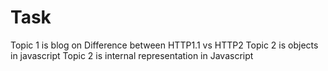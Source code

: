 # Task

Topic 1 is blog on Difference between HTTP1.1 vs HTTP2
Topic 2 is objects in javascript
Topic 2 is internal representation in Javascript
